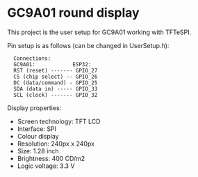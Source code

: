 # GC9A01 round display

This project is the user setup for GC9A01 working with TFTeSPI.

Pin setup is as follows (can be changed in UserSetup.h):

```
  Connections:
  GC9A01:            ESP32:
  RST (reset) ------- GPIO_27
  CS (chip select) -- GPIO_26
  DC (data/command) - GPIO_25
  SDA (data in) ----- GPIO_33
  SCL (clock) ------- GPIO_32
```

Display properties:

- Screen technology: TFT LCD
- Interface: SPI
- Colour display
- Resolution: 240px x 240px
- Size: 1.28 inch
- Brightness: 400 CD/m2
- Logic voltage: 3.3 V
